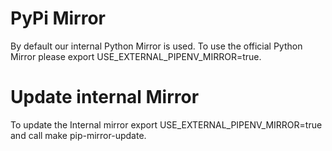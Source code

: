 # PyPi Mirror

By default our internal Python Mirror is used. To use the official Python Mirror please export USE_EXTERNAL_PIPENV_MIRROR=true.

# Update internal Mirror

To update the Internal mirror export USE_EXTERNAL_PIPENV_MIRROR=true and call make pip-mirror-update.

